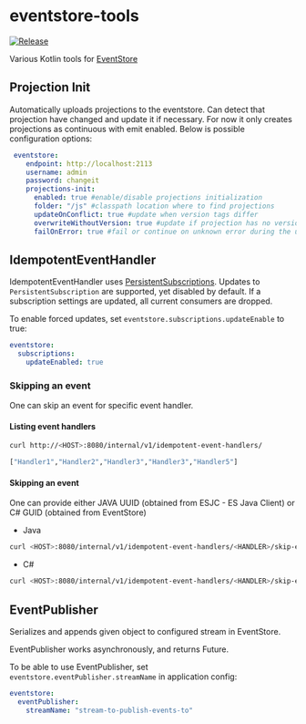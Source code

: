 # eventstore-tools 
[![Release](https://jitpack.io/v/inventi/eventstore-tools.svg)](https://jitpack.io/#inventi/eventstore-tools)

Various Kotlin tools for [EventStore](https://eventstore.org/)

## Projection Init
Automatically uploads projections to the eventstore. Can detect that projection have changed and update it if necessary.
For now it only creates projections as continuous with emit enabled.
Below is possible configuration options:

```yaml
 eventstore:
    endpoint: http://localhost:2113
    username: admin
    password: changeit
    projections-init:
      enabled: true #enable/disable projections initialization
      folder: "/js" #classpath location where to find projections
      updateOnConflict: true #update when version tags differ
      overwriteWithoutVersion: true #update if projection has no version tag
      failOnError: true #fail or continue on unknown error during the update process
```

## IdempotentEventHandler

IdempotentEventHandler uses [PersistentSubscriptions](https://eventstore.org/docs/dotnet-api/competing-consumers/index.html#persistent-subscription-settings). 
Updates to `PersistentSubscription` are supported, yet disabled by default.
If a subscription settings are updated, all current consumers are dropped.

To enable forced updates, set `eventstore.subscriptions.updateEnable` to true:

```yaml
eventstore:
  subscriptions:
    updateEnabled: true
```

### Skipping an event

One can skip an event for specific event handler.

#### Listing event handlers

```bash
curl http://<HOST>:8080/internal/v1/idempotent-event-handlers/

["Handler1","Handler2","Handler3","Handler3","Handler5"]
```

#### Skipping an event

One can provide either JAVA UUID (obtained from ESJC - ES Java Client) or C# GUID (obtained from EventStore)

- Java
```bash
curl <HOST>:8080/internal/v1/idempotent-event-handlers/<HANDLER>/skip-event -XPOST -d '{"javaEventId": "<EVENT_ID>", "eventType": "<EVENT_TYPE>"}' -H content-type:application/json
```

- C#
```bash
curl <HOST>:8080/internal/v1/idempotent-event-handlers/<HANDLER>/skip-event -XPOST -d '{"csharpEventId": "<EVENT_ID>", "eventType": "<EVENT_TYPE>"}' -H content-type:application/json
```

## EventPublisher
Serializes and appends given object to configured stream in EventStore.

EventPublisher works asynchronously, and returns Future.  

To be able to use EventPublisher, set `eventstore.eventPublisher.streamName` in application config:

```yaml
eventstore:
  eventPublisher:
    streamName: "stream-to-publish-events-to"
```
 
 
